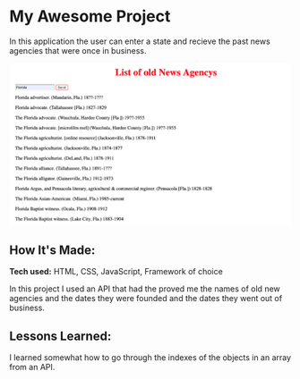 # My Awesome Project
In this application the user can enter a state and recieve the past news agencies that were once in business. 



![alt tag](newsagency.png)

## How It's Made:

**Tech used:** HTML, CSS, JavaScript, Framework of choice

In this project I used an API that had the proved me the names of old new agencies and the dates they were founded and the dates they went out of business.


## Lessons Learned:

I learned somewhat how to go through the indexes of the objects in an array from an API.


